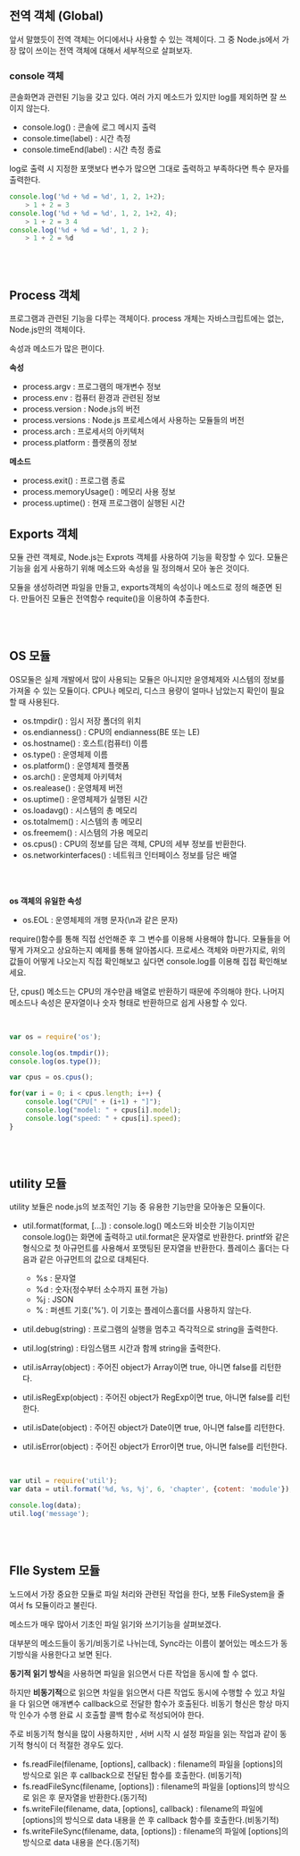 ## 전역 객체 (Global)

앞서 말했듯이 전역 객체는 어디에서나 사용할 수 있는 객체이다. 그 중 Node.js에서 가장 많이 쓰이는 전역 객체에 대해서 세부적으로 살펴보자.

### console 객체

콘솔화면과 관련된 기능을 갖고 있다. 여러 가지 메소드가 있지만 log를 제외하면 잘 쓰이지 않는다.

 - console.log() : 콘솔에 로그 메시지 출력
 - console.time(label) : 시간 측정
 - console.timeEnd(label) : 시간 측정 종료

log로 출력 시 지정한 포맷보다 변수가 많으면 그대로 출력하고 부족하다면 특수 문자를 출력한다.

```JavaScript
console.log('%d + %d = %d', 1, 2, 1+2);
    > 1 + 2 = 3
console.log('%d + %d = %d', 1, 2, 1+2, 4);
    > 1 + 2 = 3 4
console.log('%d + %d = %d', 1, 2 );
    > 1 + 2 = %d

```

<br><br>

## Process 객체

프로그램과 관련된 기능을 다루는 객체이다. process 개체는 자바스크립트에는 없는, Node.js만의 객체이다. 

속성과 메소드가 많은 편이다.


**속성**
 - process.argv : 프로그램의 매개변수 정보
 - process.env : 컴퓨터 환경과 관련된 정보
 - process.version : Node.js의 버전
 - process.versions : Node.js 프로세스에서 사용하는 모듈들의 버전
 - process.arch : 프로세서의 아키텍처
 - process.platform : 플랫폼의 정보


**메소드**
 - process.exit() : 프로그램 종료
 - process.memoryUsage() : 메모리 사용 정보
 - process.uptime() : 현재 프로그램이 실행된 시간


## Exports 객체

모듈 관련 객체로, Node.js는 Exprots 객체를 사용하여 기능을 확장할 수 있다. 모듈은 기능을 쉽게 사용하기 위해 메소드와 속성을 밀 정의해서 모아 놓은 것이다.

모듈을 생성하려면 파일을 만들고, exports객체의 속성이나 메소드로 정의 해준면 된다. 만들어진 모듈은 전역함수 requite()을 이용하여 추출한다.

<br><br>

## OS 모듈
OS모둘은 실제 개발에서 많이 사용되는 모듈은 아니지만 윤영체제와 시스템의 정보를 가져올 수 있는 모듈이다. CPU나 메모리, 디스크 용량이 얼마나 남았는지 확인이 필요할 때 사용된다.
<br>

 - os.tmpdir() : 임시 저장 폴더의 위치
 - os.endianness() : CPU의 endianness(BE 또는 LE)
 - os.hostname() : 호스트(컴퓨터) 이름
 - os.type() : 운영체제 이름
 - os.platform() : 운영체제 플랫폼
 - os.arch() : 운영체제 아키텍처
 - os.realease() : 운영체제 버전
 - os.uptime() : 운영체제가 실행된 시간
 - os.loadavg() : 시스템의 총 메모리
 - os.totalmem() : 시스템의 총 메모리
 - os.freemem() : 시스템의 가용 메모리
 - os.cpus() : CPU의 정보를 담은 객체, CPU의 세부 정보를 반환한다.
 - os.networkinterfaces() : 네트워크 인터페이스 정보를 담은 배열

<br><br>

**os 객체의 유일한 속성**
 - os.EOL : 운영체제의 개행 문자(\n과 같은 문자)

require()함수를 통해 직접 선언해준 후 그 변수를 이용해 사용해야 합니다. 모듈들을 어떻게 가져오고 상요하는지 예제를 통해 알아봅시다. 프로세스 객체와 마판가지로, 위의 값들이 어떻게 나오는지 직접 확인해보고 싶다면 console.log를 이용해 집접 확인해보세요. 

단, cpus() 메소드는 CPU의 개수만큼 배열로 반환하기 때문에 주의해야 한다. 나머지 메소드나 속성은 문자열이나 숫자 형태로 반환하므로 쉽게 사용할 수 있다.

<br>

```JavaScript
var os = require('os');

console.log(os.tmpdir());
console.log(os.type());

var cpus = os.cpus();

for(var i = 0; i < cpus.length; i++) {
	console.log("CPU[" + (i+1) + "]");
	console.log("model: " + cpus[i].model);
	console.log("speed: " + cpus[i].speed);
}
```

<br><br>

## utility 모듈

utility 보듈은 node.js의 보조적인 기능 중 유용한 기능만을 모아놓은 모듈이다.

 - util.format(format, [...]) : console.log() 메소드와 비슷한 기능이지만 console.log()는 화면에 출력하고 util.format은 문자열로 반환한다. printf와 같은 형식으로 첫 아규먼트를 사용해서 포맷팅된 문자열을 반환한다. 플레이스 홀더는 다음과 같은 아규먼트의 값으로 대체된다.

    * %s : 문자열
    * %d : 숫자(정수부터 소수까지 표현 가능)
    * %j : JSON
    * % : 퍼센트 기호('%'). 이 기호는 플레이스홀더를 사용하지 않는다.
  
 - util.debug(string) : 프로그램의 실행을 멈추고 즉각적으로 string을 출력한다.
 - util.log(string) : 타임스탬프 시간과 함께 string을 출력한다.
 - util.isArray(object) : 주어진 object가 Array이면 true, 아니면 false를 리턴한다.
 - util.isRegExp(object) : 주어진 object가 RegExp이면 true, 아니면 false를 리턴한다.
 - util.isDate(object) : 주어진 object가 Date이면 true, 아니면 false를 리턴한다.
 - util.isError(object) : 주어진 object가 Error이면 true, 아니면 false를 리턴한다.

<br>

```JavaScript
var util = require('util');
var data = util.format('%d, %s, %j', 6, 'chapter', {cotent: 'module'});

console.log(data);
util.log('message');
```

<br><br>

## FIle System 모듈

노드에서 가장 중요한 모듈로 파일 처리와 관련된 작업을 한다, 보통 FileSystem을 줄여서 fs 모듈이라고 불린다. 

메소드가 매우 많아서 기초인 파일 읽기와 쓰기기능을 살펴보겠다.

대부분의 메소드들이 동기/비동기로 나뉘는데, Sync라는 이름이 붙어있는 메소드가 동기방식을 사용한다고 보면 된다.

**동기적 읽기 방식**을 사용하면 파일을 읽으면서 다른 작업을 동시에 할 수 없다.

하지만 **비동기적**으로 읽으면 차일을 읽으면서 다른 작업도 동시에 수행할 수 있고 차일을 다 읽으면 애개변수 callback으로 전달한 함수가 호출된다.
비동기 형신은 항상 마지막 인수가 수행 완료 시 호출할 콜백 함수로 적성되어야 한다.

주로 비동기적 형식을 많이 사용하지만 , 서버 시작 시 설정 파일을 읽는 작업과 같이 동기적 형식이 더 적절한 경우도 있다.

 - fs.readFile(filename, [options], callback) : filename의 파일을 [options]의 방식으로 읽은 후 callback으로 전달된 함수를 호출한다. (비동기적) 
 - fs.readFileSync(filename, [options]) : filename의 파일을 [options]의 방식으로 읽은 후 문자열을 반환한다.(동기적)
 - fs.writeFile(filename, data, [options], callback) : filename의 파일에 [options]의 방식으로 data 내용을 쓴 후 callback 함수를 호출한다.(비동기적) 
 - fs.writeFileSync(filename, data, [options]) : filename의 파일에 [options]의 방식으로 data 내용을 쓴다.(동기적)




